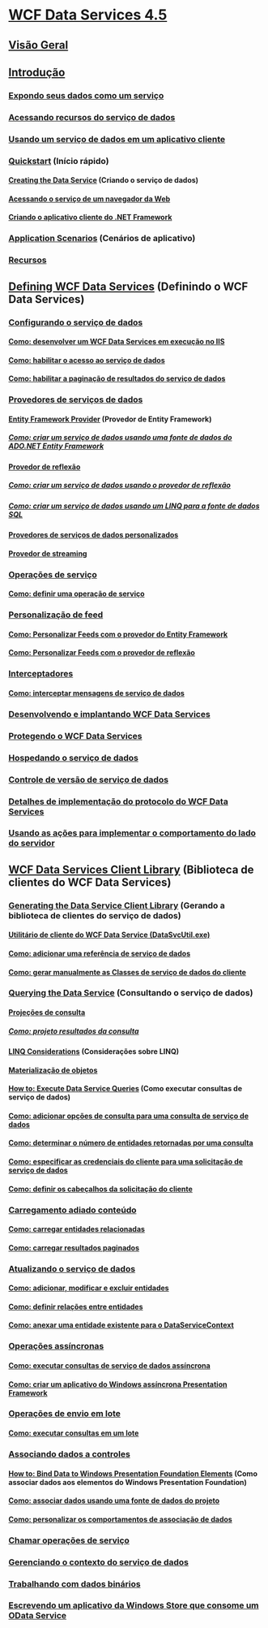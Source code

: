 # [WCF Data Services 4.5](index.md)
## [Visão Geral](wcf-data-services-overview.md)
## [Introdução](getting-started-with-wcf-data-services.md)
### [Expondo seus dados como um serviço](exposing-your-data-as-a-service-wcf-data-services.md)
### [Acessando recursos do serviço de dados](accessing-data-service-resources-wcf-data-services.md)
### [Usando um serviço de dados em um aplicativo cliente](using-a-data-service-in-a-client-application-wcf-data-services.md)
### [Quickstart](quickstart-wcf-data-services.md) (Início rápido)
#### [Creating the Data Service](creating-the-data-service.md) (Criando o serviço de dados)
#### [Acessando o serviço de um navegador da Web](accessing-the-service-from-a-web-browser-wcf-data-services-quickstart.md)
#### [Criando o aplicativo cliente do .NET Framework](creating-the-dotnet-client-application-wcf-data-services-quickstart.md)
### [Application Scenarios](application-scenarios-wcf-data-services.md) (Cenários de aplicativo)
### [Recursos](wcf-data-services-resources.md)
## [Defining WCF Data Services](defining-wcf-data-services.md) (Definindo o WCF Data Services)
### [Configurando o serviço de dados](configuring-the-data-service-wcf-data-services.md)
#### [Como: desenvolver um WCF Data Services em execução no IIS](how-to-develop-a-wcf-data-service-running-on-iis.md)
#### [Como: habilitar o acesso ao serviço de dados](how-to-enable-access-to-the-data-service-wcf-data-services.md)
#### [Como: habilitar a paginação de resultados do serviço de dados](how-to-enable-paging-of-data-service-results-wcf-data-services.md)
### [Provedores de serviços de dados](data-services-providers-wcf-data-services.md)
#### [Entity Framework Provider](entity-framework-provider-wcf-data-services.md) (Provedor de Entity Framework)
##### [Como: criar um serviço de dados usando uma fonte de dados do ADO.NET Entity Framework](create-a-data-service-using-an-adonet-ef-data-wcf.md)
#### [Provedor de reflexão](reflection-provider-wcf-data-services.md)
##### [Como: criar um serviço de dados usando o provedor de reflexão](create-a-data-service-using-rp-wcf-data-services.md)
##### [Como: criar um serviço de dados usando um LINQ para a fonte de dados SQL](create-a-data-service-using-linq-to-sql-wcf.md)
#### [Provedores de serviços de dados personalizados](custom-data-service-providers-wcf-data-services.md)
#### [Provedor de streaming](streaming-provider-wcf-data-services.md)
### [Operações de serviço](service-operations-wcf-data-services.md)
#### [Como: definir uma operação de serviço](how-to-define-a-service-operation-wcf-data-services.md)
### [Personalização de feed](feed-customization-wcf-data-services.md)
#### [Como: Personalizar Feeds com o provedor do Entity Framework](how-to-customize-feeds-with-ef-provider-wcf-data-services.md)
#### [Como: Personalizar Feeds com o provedor de reflexão](how-to-customize-feeds-with-the-reflection-provider-wcf-data-services.md)
### [Interceptadores](interceptors-wcf-data-services.md)
#### [Como: interceptar mensagens de serviço de dados](how-to-intercept-data-service-messages-wcf-data-services.md)
### [Desenvolvendo e implantando WCF Data Services](developing-and-deploying-wcf-data-services.md)
### [Protegendo o WCF Data Services](securing-wcf-data-services.md)
### [Hospedando o serviço de dados](hosting-the-data-service-wcf-data-services.md)
### [Controle de versão de serviço de dados](data-service-versioning-wcf-data-services.md)
### [Detalhes de implementação do protocolo do WCF Data Services](wcf-data-services-protocol-implementation-details.md)
### [Usando as ações para implementar o comportamento do lado do servidor](using-actions-to-implement-server-side-behavior.md)
## [WCF Data Services Client Library](wcf-data-services-client-library.md) (Biblioteca de clientes do WCF Data Services)
### [Generating the Data Service Client Library](generating-the-data-service-client-library-wcf-data-services.md) (Gerando a biblioteca de clientes do serviço de dados)
#### [Utilitário de cliente do WCF Data Service (DataSvcUtil.exe)](wcf-data-service-client-utility-datasvcutil-exe.md)
#### [Como: adicionar uma referência de serviço de dados](how-to-add-a-data-service-reference-wcf-data-services.md)
#### [Como: gerar manualmente as Classes de serviço de dados do cliente](how-to-manually-generate-client-data-service-classes-wcf-data-services.md)
### [Querying the Data Service](querying-the-data-service-wcf-data-services.md) (Consultando o serviço de dados)
#### [Projeções de consulta](query-projections-wcf-data-services.md)
##### [Como: projeto resultados da consulta](how-to-project-query-results-wcf-data-services.md)
#### [LINQ Considerations](linq-considerations-wcf-data-services.md) (Considerações sobre LINQ)
#### [Materialização de objetos](object-materialization-wcf-data-services.md)
#### [How to: Execute Data Service Queries](how-to-execute-data-service-queries-wcf-data-services.md) (Como executar consultas de serviço de dados)
#### [Como: adicionar opções de consulta para uma consulta de serviço de dados](how-to-add-query-options-to-a-data-service-query-wcf-data-services.md)
#### [Como: determinar o número de entidades retornadas por uma consulta](number-of-entities-returned-by-a-query-wcf.md)
#### [Como: especificar as credenciais do cliente para uma solicitação de serviço de dados](specify-client-creds-for-a-data-service-request-wcf.md)
#### [Como: definir os cabeçalhos da solicitação do cliente](how-to-set-headers-in-the-client-request-wcf-data-services.md)
### [Carregamento adiado conteúdo](loading-deferred-content-wcf-data-services.md)
#### [Como: carregar entidades relacionadas](how-to-load-related-entities-wcf-data-services.md)
#### [Como: carregar resultados paginados](how-to-load-paged-results-wcf-data-services.md)
### [Atualizando o serviço de dados](updating-the-data-service-wcf-data-services.md)
#### [Como: adicionar, modificar e excluir entidades](how-to-add-modify-and-delete-entities-wcf-data-services.md)
#### [Como: definir relações entre entidades](how-to-define-entity-relationships-wcf-data-services.md)
#### [Como: anexar uma entidade existente para o DataServiceContext](attach-an-existing-entity-to-dc-wcf-data.md)
### [Operações assíncronas](asynchronous-operations-wcf-data-services.md)
#### [Como: executar consultas de serviço de dados assíncrona](how-to-execute-asynchronous-data-service-queries-wcf-data-services.md)
#### [Como: criar um aplicativo do Windows assíncrona Presentation Framework](create-an-asynchronous-wpf-application-wcf-data-services.md)
### [Operações de envio em lote](batching-operations-wcf-data-services.md)
#### [Como: executar consultas em um lote](how-to-execute-queries-in-a-batch-wcf-data-services.md)
### [Associando dados a controles](binding-data-to-controls-wcf-data-services.md)
#### [How to: Bind Data to Windows Presentation Foundation Elements](bind-data-to-wpf-elements-wcf-data-services.md) (Como associar dados aos elementos do Windows Presentation Foundation)
#### [Como: associar dados usando uma fonte de dados do projeto](how-to-bind-data-using-a-project-data-source-wcf-data-services.md)
#### [Como: personalizar os comportamentos de associação de dados](how-to-customize-data-binding-behaviors-wcf-data-services.md)
### [Chamar operações de serviço](calling-service-operations-wcf-data-services.md)
### [Gerenciando o contexto do serviço de dados](managing-the-data-service-context-wcf-data-services.md)
### [Trabalhando com dados binários](working-with-binary-data-wcf-data-services.md)
### [Escrevendo um aplicativo da Windows Store que consome um OData Service](writing-a-windows-store-app-that-consumes-an-odata-service.md)
